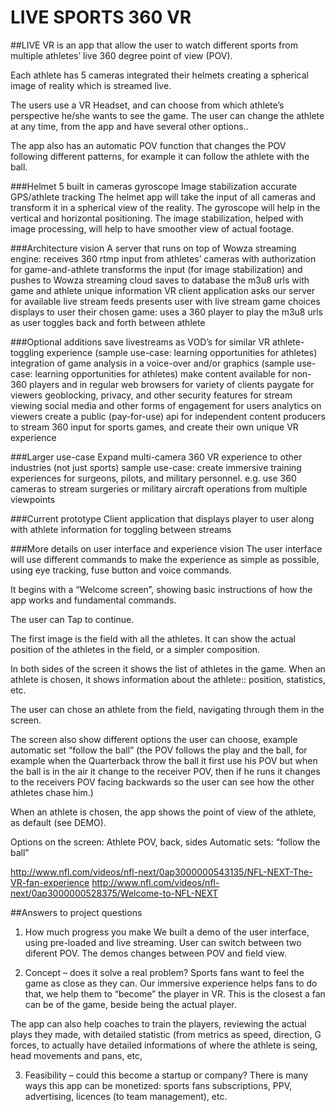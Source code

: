 

# LIVE SPORTS 360 VR

##LIVE VR is an app that allow the user to watch different sports from multiple athletes’ live 360 degree point of view (POV). 

Each athlete has 5 cameras integrated their helmets creating a spherical image of reality which is streamed live.

The users use a VR Headset, and can choose from which athlete’s perspective he/she wants to see the game. The user can change the athlete at any time, from the app and have several other options..  

The app also has an automatic POV function that changes the POV following different patterns, for example it can follow the athlete with the ball.



###Helmet
5 built in cameras
gyroscope
Image stabilization
accurate GPS/athlete tracking
The helmet app will take the input of all cameras and transform it in a spherical view of the reality.
The gyroscope will help in the vertical and horizontal positioning.
The image stabilization, helped with image processing, will help to have smoother view of actual footage.










###Architecture vision 
A server that runs on top of  Wowza streaming engine: 
receives 360 rtmp input from athletes’ cameras with authorization for game-and-athlete
transforms the input (for image stabilization) and pushes to Wowza streaming cloud 
saves to database the m3u8 urls with game and athlete unique information
VR client application 
asks our server for available live stream feeds 
presents user with live stream game choices 
displays to user their chosen game: uses a 360 player to play the m3u8 urls as user toggles back and forth between athlete

###Optional additions
save livestreams as VOD’s for similar VR athlete-toggling experience (sample use-case: learning opportunities for athletes) 
integration of game analysis  in a voice-over and/or graphics (sample use-case: learning opportunities for athletes) 
make content available for non-360 players and in regular web browsers for variety of clients 
paygate for viewers 
geoblocking, privacy, and other security features for stream viewing 
social media and other forms of engagement for users
analytics on viewers 
create a public (pay-for-use) api for independent content producers to stream 360 input for sports games, and create their own unique VR experience 

###Larger use-case
Expand multi-camera 360 VR experience to other industries (not just sports)
sample use-case: create immersive training experiences for surgeons, pilots, and military personnel. e.g. use 360 cameras to stream surgeries or military aircraft operations from multiple viewpoints

###Current prototype
Client application that displays player  to user along with athlete information for toggling between streams

###More details on user interface and experience vision
The user interface will use different commands to make the experience as simple as possible, using eye tracking, fuse button and voice commands.

It begins with a “Welcome screen”, showing basic instructions of how the app works and fundamental commands.

The user can Tap to continue.

The first image is the field with all the athletes.  It can show the actual position of the athletes in the field, or a simpler composition.


In both sides of the screen it shows the list of athletes in the game.
When an athlete is chosen, it shows information about the athlete:: position, statistics, etc.



The user can chose an athlete from the field, navigating through them in the screen.

The screen also show different options the user can choose, example automatic set “follow the ball” (the POV follows the play and the ball, for example when the Quarterback throw the ball it first use his POV but when the ball is in the air it change to the receiver POV, then if he runs it changes to the receivers POV facing backwards so the user can see how the other athletes chase him.)

When an athlete is chosen, the app shows the point of view of the athlete, as default (see DEMO).

Options on the screen:
Athlete POV, back, sides
Automatic sets: “follow the ball"

http://www.nfl.com/videos/nfl-next/0ap3000000543135/NFL-NEXT-The-VR-fan-experience
http://www.nfl.com/videos/nfl-next/0ap3000000528375/Welcome-to-NFL-NEXT

##Answers to project questions
1) How much progress you make
We built a demo of the user interface, using pre-loaded and live streaming.
User can switch between two diferent POV.
The demos changes between POV and field view.

2) Concept – does it solve a real problem?
Sports fans want to feel the game as close as they can.  Our immersive experience helps fans to do that, we help them to “become” the player in VR.  This is the closest a fan can be of the game, beside being the actual player.

The app can also help coaches to train the players, reviewing the actual plays they made, with detailed statistic (from metrics as speed, direction, G forces,  to actually have detailed informations of where the athlete is seing, head movements and pans, etc,

3) Feasibility – could this become a startup or company?
There is many ways this app can be monetized: sports fans subscriptions, PPV, advertising, licences (to team management), etc.


